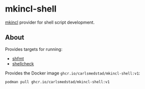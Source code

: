 # mkincl-shell

[mkincl](https://github.com/carlsmedstad/mkincl) provider for shell script
development.

## About

Provides targets for running:

* [shfmt](https://github.com/mvdan/sh)
* [shellcheck](https://github.com/koalaman/shellcheck)

Provides the Docker image `ghcr.io/carlsmedstad/mkincl-shell:v1`:

```sh
podman pull ghcr.io/carlsmedstad/mkincl-shell:v1
```

